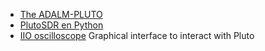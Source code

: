 * [The ADALM-PLUTO](https://www.analog.com/en/resources/evaluation-hardware-and-software/evaluation-boards-kits/adalm-pluto.html)
* [PlutoSDR en Python](https://pysdr.org/fr/content-fr/pluto.html)
* [IIO oscilloscope](https://wiki.analog.com/resources/tools-software/linux-software/iio_oscilloscope/) Graphical interface to interact with Pluto
